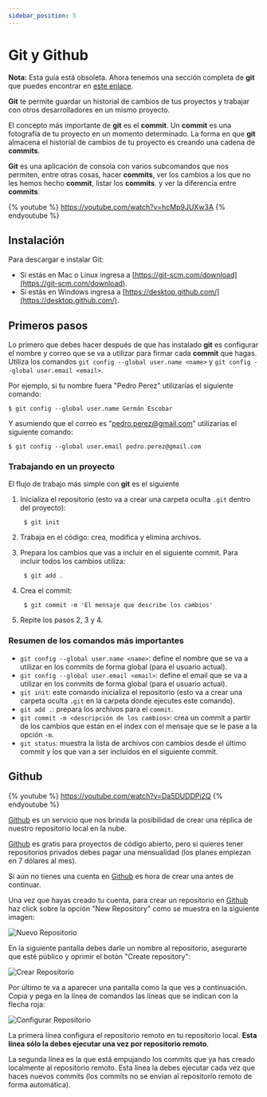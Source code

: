 ```yaml
---
sidebar_position: 5
---
```

# Git y Github

**Nota:** Esta guía está obsoleta. Ahora tenemos una sección completa de **git** que puedes encontrar en [este enlace](/git).

**Git** te permite guardar un historial de cambios de tus proyectos y trabajar con otros desarrolladores en un mismo proyecto.

El concepto más importante de **git** es el **commit**. Un **commit** es una fotografía de tu proyecto en un momento determinado. La forma en que **git** almacena el historial de cambios de tu proyecto es creando una cadena de **commits**.

**Git** es una aplicación de consola con varios subcomandos que nos permiten, entre otras cosas, hacer **commits**, ver los cambios a los que no les hemos hecho **commit**, listar los **commits**. y ver la diferencia entre **commits**.

{% youtube %} https://youtube.com/watch?v=hcMp9JUXw3A {% endyoutube %}

## Instalación

Para descargar e instalar Git:

* Si estás en Mac o Linux ingresa a [https://git-scm.com/download](https://git-scm.com/download).
* Si estás en Windows ingresa a [https://desktop.github.com/](https://desktop.github.com/).

## Primeros pasos

Lo primero que debes hacer después de que has instalado **git** es configurar el nombre y correo que se va a utilizar para firmar cada **commit** que hagas. Utiliza los comandos `git config --global user.name <name>` y `git config --global user.email <email>`.

Por ejemplo, si tu nombre fuera "Pedro Perez" utilizarías el siguiente comando:

```text
$ git config --global user.name Germán Escobar
```

Y asumiendo que el correo es "pedro.perez@gmail.com" utilizarías el siguiente comando:

```text
$ git config --global user.email pedro.perez@gmail.com
```

### Trabajando en un proyecto

El flujo de trabajo más simple con **git** es el siguiente

1. Inicializa el repositorio \(esto va a crear una carpeta oculta `.git` dentro del proyecto\):

   ```text
    $ git init
   ```

2. Trabaja en el código: crea, modifica y elimina archivos.
3. Prepara los cambios que vas a incluir en el siguiente commit. Para incluir todos los cambios utiliza:

   ```text
    $ git add .
   ```

4. Crea el commit:

   ```text
    $ git commit -m 'El mensaje que describe los cambios'
   ```

5. Repite los pasos 2, 3 y 4.

### Resumen de los comandos más importantes

* `git config --global user.name <name>`: define el nombre que se va a utilizar en los commits de forma global \(para el usuario actual\).
* `git config --global user.email <email>`: define el email que se va a utilizar en los commits de forma global \(para el usuario actual\).
* `git init`: este comando inicializa el repositorio \(esto va a crear una carpeta oculta `.git` en la carpeta donde ejecutes este comando\).
* `git add .`: prepara los archivos para el `commit`.
* `git commit -m <descripción de los cambios>`: crea un commit a partir de los cambios que están en el index con el mensaje que se le pase a la opción `-m`.
* `git status`: muestra la lista de archivos con cambios desde el último commit y los que van a ser incluídos en el siguiente commit.

## Github

{% youtube %} https://youtube.com/watch?v=Da5DUDDPi2Q {% endyoutube %}

[Github](https://github.com) es un servicio que nos brinda la posibilidad de crear una réplica de nuestro repositorio local en la nube.

[Github](https://github.com) es gratis para proyectos de código abierto, pero si quieres tener repositorios privados debes pagar una mensualidad \(los planes empiezan en 7 dólares al mes\).

Si aún no tienes una cuenta en [Github](https://github.com) es hora de crear una antes de continuar.

Una vez que hayas creado tu cuenta, para crear un repositorio en [Github](https://github.com) haz click sobre la opción "New Repository" como se muestra en la siguiente imagen:

![Nuevo Repositorio](https://s3.amazonaws.com/makeitreal/images/full-stack-curriculum/git-new-repo.jpg)

En la siguiente pantalla debes darle un nombre al repositorio, asegurarte que esté público y oprimir el botón "Create repository":

![Crear Repositorio](https://s3.amazonaws.com/makeitreal/images/full-stack-curriculum/git-create-repo.jpg)

Por último te va a aparecer una pantalla como la que ves a continuación. Copia y pega en la línea de comandos las líneas que se indican con la flecha roja:

![Configurar Repositorio](https://s3.amazonaws.com/makeitreal/images/full-stack-curriculum/git-configure-remote.jpg)

La primera línea configura el repositorio remoto en tu repositorio local. **Esta línea sólo la debes ejecutar una vez por repositorio remoto**.

La segunda línea es la que está empujando los commits que ya has creado localmente al repositorio remoto. Esta línea la debes ejecutar cada vez que haces nuevos commits \(los commits no se envían al repositorio remoto de forma automática\).
